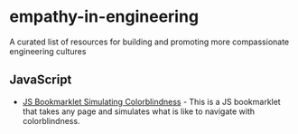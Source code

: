 # empathy-in-engineering

A curated list of resources for building and promoting more compassionate engineering cultures

## JavaScript

- [JS Bookmarklet Simulating Colorblindness](https://github.com/Altreus/colourblind) - This is a JS bookmarklet that takes any page and simulates what is like to navigate with colorblindness.
